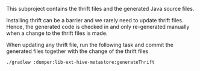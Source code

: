 This subproject contains the thrift files and the generated Java source files.

Installing thrift can be a barrier and we rarely need to update thrift files.
Hence, the generated code is checked in and only re-generated manually when
a change to the thrift files is made.

When updating any thrift file, run the following task and commit the generated
files together with the change of the thrift files

```
./gradlew :dumper:lib-ext-hive-metastore:generateThrift
```
